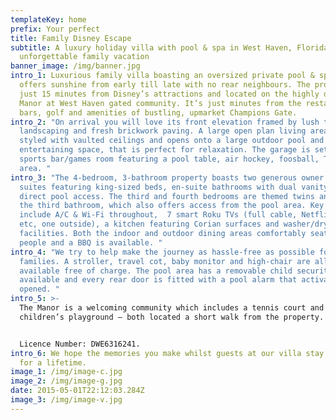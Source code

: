 ```yaml
---
templateKey: home
prefix: Your perfect
title: Family Disney Escape
subtitle: A luxury holiday villa with pool & spa in West Haven, Florida - for an
  unforgettable family vacation
banner_image: /img/banner.jpg
intro_1: Luxurious family villa boasting an oversized private pool & spa which
  offers sunshine from early till late with no rear neighbours. The property is
  just 15 minutes from Disney’s attractions and located on the highly desirable
  Manor at West Haven gated community. It’s just minutes from the restaurants,
  bars, golf and amenities of bustling, upmarket Champions Gate.
intro_2: "On arrival you will love its front elevation framed by lush tropical
  landscaping and fresh brickwork paving. A large open plan living area is
  styled with vaulted ceilings and opens onto a large outdoor pool and
  entertaining space, that is perfect for relaxation. The garage is setup as a
  sports bar/games room featuring a pool table, air hockey, foosball, TV and bar
  area. "
intro_3: "The 4-bedroom, 3-bathroom property boasts two generous owner’s bedroom
  suites featuring king-sized beds, en-suite bathrooms with dual vanity units &
  direct pool access. The third and fourth bedrooms are themed twins and share
  the third bathroom, which also offers access from the pool area. Key features
  include A/C & Wi-Fi throughout,  7 smart Roku TVs (full cable, Netflix/Disney
  etc, one outside), a kitchen featuring Corian surfaces and washer/dryer
  facilities. Both the indoor and outdoor dining areas comfortably seat eight
  people and a BBQ is available. "
intro_4: "We try to help make the journey as hassle-free as possible for young
  families. A stroller, travel cot, baby monitor and high-chair are all
  available free of charge. The pool area has a removable child security fence
  available and every rear door is fitted with a pool alarm that activates when
  opened. "
intro_5: >-
  The Manor is a welcoming community which includes a tennis court and
  children’s playground – both located a short walk from the property.


  Licence Number: DWE6316241.
intro_6: We hope the memories you make whilst guests at our villa stay with you
  for a lifetime.
image_1: /img/image-c.jpg
image_2: /img/image-g.jpg
date: 2015-05-01T22:12:03.284Z
image_3: /img/image-v.jpg
---
```

